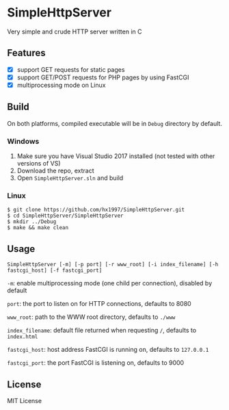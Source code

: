 # SimpleHttpServer

Very simple and crude HTTP server written in C 

## Features

- [x] support GET requests for static pages
- [x] support GET/POST requests for PHP pages by using FastCGI
- [x] multiprocessing mode on Linux

## Build

On both platforms, compiled executable will be in `Debug` directory by default.

### Windows

1. Make sure you have Visual Studio 2017 installed (not tested with other versions of VS)
2. Download the repo, extract
3. Open `SimpleHttpServer.sln` and build

### Linux

```
$ git clone https://github.com/hx1997/SimpleHttpServer.git
$ cd SimpleHttpServer/SimpleHttpServer
$ mkdir ../Debug
$ make && make clean
```

## Usage

```
SimpleHttpServer [-m] [-p port] [-r www_root] [-i index_filename] [-h fastcgi_host] [-f fastcgi_port]
```

`-m`: enable multiprocessing mode (one child per connection), disabled by default

`port`: the port to listen on for HTTP connections, defaults to 8080

`www_root`: path to the WWW root directory, defaults to `./www`

`index_filename`: default file returned when requesting `/`, defaults to `index.html`

`fastcgi_host`: host address FastCGI is running on, defaults to `127.0.0.1`

`fastcgi_port`: the port FastCGI is listening on, defaults to 9000

## License

MIT License
